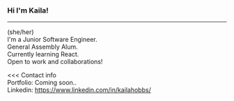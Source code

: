 ### Hi I'm Kaila!
---
(she/her) <br/>
I'm a Junior Software Engineer. <br/>
General Assembly Alum. <br/>
Currently learning React. <br/>
Open to work and collaborations! <br/>

<<< Contact info <br/>
Portfolio: Coming soon.. <br/>
Linkedin: https://www.linkedin.com/in/kailahobbs/
